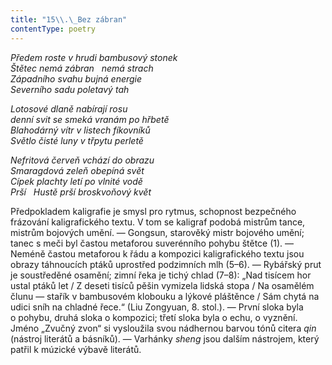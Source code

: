 ```yaml
---
title: "15\\.\_Bez zábran"
contentType: poetry
---
```


<section>

_Předem roste v hrudi bambusový stonek  
Štětec nemá zábran   nemá strach  
Západního svahu bujná energie  
Severního sadu poletavý tah_

</section>

<section>

_Lotosové dlaně nabírají rosu  
denní svit se smeká vranám po hřbetě  
Blahodárný vítr v listech fíkovníků  
Světlo čisté luny v třpytu perletě_

</section>

<section>

_Nefritová červeň vchází do obrazu  
Smaragdová zeleň obepíná svět  
Cípek plachty letí po vlnité vodě  
Prší   Hustě prší broskvoňový květ_

</section>


<section>

Předpokladem kaligrafie je smysl pro rytmus, schopnost bezpečného frázování kaligrafického textu. V tom se kaligraf podobá mistrům tance, mistrům bojových umění. — Gongsun, starověký mistr bojového umění; tanec s meči byl častou metaforou suverénního pohybu štětce (1). — Neméně častou metaforou k řádu a kompozici kaligrafického textu jsou obrazy táhnoucích ptáků uprostřed podzimních mlh (5–6). — Rybářský prut je soustředěné osamění; zimní řeka je tichý chlad (7–8): „Nad tisícem hor ustal ptáků let / Z deseti tisíců pěšin vymizela lidská stopa / Na osamělém člunu — stařík v bambusovém klobouku a lýkové pláštěnce / Sám chytá na udici sníh na chladné řece.“ (Liu Zongyuan, 8. stol.). — První sloka byla o pohybu, druhá sloka o kompozici; třetí sloka byla o echu, o vyznění. Jméno „Zvučný zvon“ si vysloužila svou nádhernou barvou tónů citera _qin_ (nástroj literátů a básníků). — Varhánky _sheng_ jsou dalším nástrojem, který patřil k múzické výbavě literátů.

</section>
